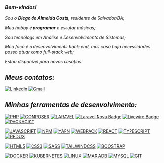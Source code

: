 ### _Bem-vindos!_


_Sou o **Diego de Almeida Costa**, residente de Salvador/BA;_

_Meu hobby é **programar** e escutar músicas;_

_Sou tecnólogo em Análise e Desenvolvimento de Sistemas;_

_Meu foco é o desenvolvimento back-end, mas caso haja necessidades posso atuar como full-stack web;_

_Estou disponível para novos desafios._

## _Meus contatos:_

[![Linkedin](https://img.shields.io/badge/LinkedIn-0077B5?style=for-the-badge&logo=linkedin&logoColor=white)](https://www.linkedin.com/in/diegodealmeidacosta/)
[![Gmail](https://img.shields.io/badge/Gmail-D14836?style=for-the-badge&logo=gmail&logoColor=white)](mailto:diegocostaxp@gmail.com?subject=[GitHub]%20Acabei%20de%20ver%20o%20seu%20GitHub)

## _Minhas ferramentas de desenvolvimento:_

[![PHP](https://img.shields.io/badge/PHP-777BB4?style=for-the-badge&logo=php&logoColor=white)](https://github.com/diegocostaxp?tab=repositories&language=php)
[![COMPOSER](https://img.shields.io/badge/Composer-885630?style=for-the-badge&logo=Composer&logoColor=white)](https://github.com/diegocostaxp)
[![LARAVEL](https://img.shields.io/badge/Laravel-FF2D20?style=for-the-badge&logo=laravel&logoColor=white)](https://github.com/diegocostaxp?tab=repositories&language=laravel)
[![Laravel Nova Badge](https://img.shields.io/badge/Laravel%20Nova-252D37?logo=laravelnova&logoColor=fff&style=for-the-badge)](https://github.com/diegocostaxp)
[![Livewire Badge](https://img.shields.io/badge/Livewire-4E56A6?logo=livewire&logoColor=fff&style=for-the-badge)](https://github.com/diegocostaxp)
[![PACKAGIST](https://img.shields.io/badge/Packagist-F28D1A?style=for-the-badge&logo=Packagist&logoColor=white)](https://github.com/diegocostaxp)

<!---
_Sou programador de aplicativos, sistemas e sites. Trabalho com diversas tecnologias;_
[![PostgreSQL Badge](https://img.shields.io/badge/PostgreSQL-316192?style=for-the-badge&logo=postgresql&logoColor=white)](https://github.com/diegocostaxp)
[![MICROSOFT](https://img.shields.io/badge/Microsoft-666666?style=for-the-badge&logo=microsoft&logoColor=white)](https://github.com/diegocostaxp)
[![.NET](https://img.shields.io/badge/.NET-512BD4?style=for-the-badge&logo=dotnet&logoColor=white)](https://github.com/diegocostaxp)
[![C#](https://img.shields.io/badge/C%23-239120?style=for-the-badge&logo=c-sharp&logoColor=white)](https://github.com/diegocostaxp) 
[![SQL_SERVER](https://img.shields.io/badge/Microsoft_SQL_Server-CC2927?style=for-the-badge&logo=microsoft-sql-server&logoColor=white)](https://github.com/diegocostaxp)
[![APACHE](https://img.shields.io/badge/Apache-D22128?style=for-the-badge&logo=Apache&logoColor=white)](https://github.com/diegocostaxp)
[![XAMPP](https://img.shields.io/badge/Xampp-F37623?style=for-the-badge&logo=xampp&logoColor=white)](https://github.com/diegocostaxp)
[![NGINX](https://img.shields.io/badge/Nginx-009639?style=for-the-badge&logo=nginx&logoColor=white)](https://github.com/diegocostaxp)
[![INSOMNIA](https://img.shields.io/badge/Insomnia-5849be?style=for-the-badge&logo=Insomnia&logoColor=white)](https://github.com/diegocostaxp)
[![POSTMAN](https://img.shields.io/badge/Postman-FF6C37?style=for-the-badge&logo=Postman&logoColor=white)](https://github.com/diegocostaxp)
-->

[![JAVASCRIPT](https://img.shields.io/badge/JavaScript-F7DF1E?style=for-the-badge&logo=javascript&logoColor=black)](https://github.com/diegocostaxp?tab=repositories&language=javascript)
[![NPM](https://img.shields.io/badge/npm-CB3837?style=for-the-badge&logo=npm&logoColor=white)](https://github.com/diegocostaxp)
[![YARN](https://img.shields.io/badge/Yarn-2C8EBB?style=for-the-badge&logo=yarn&logoColor=white)](https://github.com/diegocostaxp)
[![WEBPACK](https://img.shields.io/badge/Webpack-8DD6F9?style=for-the-badge&logo=Webpack&logoColor=white)](https://github.com/diegocostaxp)
[![REACT](https://img.shields.io/badge/React-20232A?style=for-the-badge&logo=react&logoColor=61DAFB)](https://github.com/diegocostaxp)
[![TYPESCRIPT](https://img.shields.io/badge/TypeScript-007ACC?style=for-the-badge&logo=typescript&logoColor=white)](https://github.com/diegocostaxp)
[![REDUX](https://img.shields.io/badge/Redux-593D88?style=for-the-badge&logo=redux&logoColor=white)](https://github.com/diegocostaxp)

[![HTML5](https://img.shields.io/badge/HTML5-E34F26?style=for-the-badge&logo=html5&logoColor=white)](https://github.com/diegocostaxp?tab=repositories&language=html)
[![CSS3](https://img.shields.io/badge/CSS3-1572B6?style=for-the-badge&logo=css3&logoColor=white)](https://github.com/diegocostaxp?tab=repositories&language=css)
[![SASS](https://img.shields.io/badge/Sass-CC6699?style=for-the-badge&logo=sass&logoColor=white)](https://github.com/diegocostaxp?tab=repositories&language=sass)
[![TAILWINDCSS](https://img.shields.io/badge/Tailwind_CSS-38B2AC?style=for-the-badge&logo=tailwind-css&logoColor=white)](https://github.com/diegocostaxp?tab=repositories&language=tailwindcss)
[![BOOSTRAP](https://img.shields.io/badge/Bootstrap-563D7C?style=for-the-badge&logo=bootstrap&logoColor=white)](https://github.com/diegocostaxp?tab=repositories&language=bootstrap)

[![DOCKER](https://img.shields.io/badge/Docker-2CA5E0?style=for-the-badge&logo=docker&logoColor=white)](https://github.com/diegocostaxp)
[![KUBERNETES](https://img.shields.io/badge/Kubernetes-326DE6?style=for-the-badge&logo=kubernetes&logoColor=white)](https://github.com/diegocostaxp)
[![LINUX](https://img.shields.io/badge/Linux-E34F26?style=for-the-badge&logo=linux&logoColor=black)](https://github.com/diegocostaxp)
[![MARIADB](https://img.shields.io/badge/MariaDB-003545?style=for-the-badge&logo=mariadb&logoColor=white)](https://github.com/diegocostaxp)
[![MYSQL](https://img.shields.io/badge/MySQL-005C84?style=for-the-badge&logo=mysql&logoColor=white)](https://github.com/diegocostaxp)
[![GIT](https://img.shields.io/badge/GIT-E44C30?style=for-the-badge&logo=git&logoColor=white)](https://github.com/diegocostaxp)



